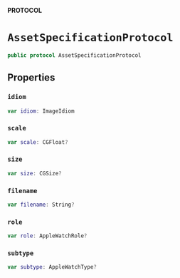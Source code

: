 **PROTOCOL**

# `AssetSpecificationProtocol`

```swift
public protocol AssetSpecificationProtocol
```

## Properties
### `idiom`

```swift
var idiom: ImageIdiom
```

### `scale`

```swift
var scale: CGFloat?
```

### `size`

```swift
var size: CGSize?
```

### `filename`

```swift
var filename: String?
```

### `role`

```swift
var role: AppleWatchRole?
```

### `subtype`

```swift
var subtype: AppleWatchType?
```
